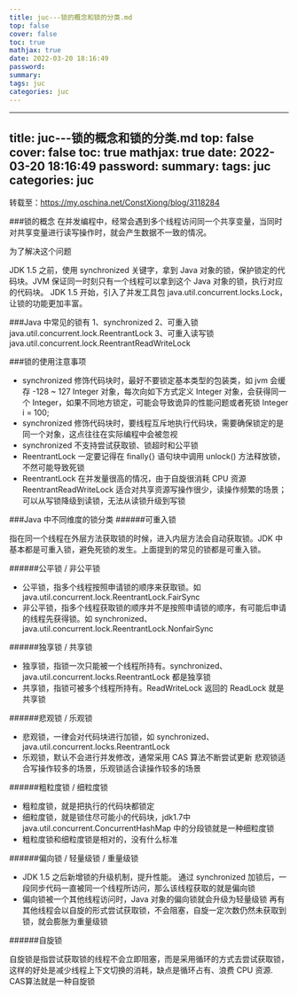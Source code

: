 ```yaml
---
title: juc---锁的概念和锁的分类.md
top: false
cover: false
toc: true
mathjax: true
date: 2022-03-20 18:16:49
password:
summary:
tags: juc
categories: juc
---
```

---
title: juc---锁的概念和锁的分类.md
top: false
cover: false
toc: true
mathjax: true
date: 2022-03-20 18:16:49
password:
summary:
tags: juc
categories: juc
---
转载至：https://my.oschina.net/ConstXiong/blog/3118284

###锁的概念
在并发编程中，经常会遇到多个线程访问同一个共享变量，当同时对共享变量进行读写操作时，就会产生数据不一致的情况。


为了解决这个问题

JDK 1.5 之前，使用 synchronized 关键字，拿到 Java 对象的锁，保护锁定的代码块。JVM 保证同一时刻只有一个线程可以拿到这个 Java 对象的锁，执行对应的代码块。
JDK 1.5 开始，引入了并发工具包 java.util.concurrent.locks.Lock，让锁的功能更加丰富。

###Java 中常见的锁有
1、synchronized
2、可重入锁 java.util.concurrent.lock.ReentrantLock
3、可重入读写锁 java.util.concurrent.lock.ReentrantReadWriteLock



###锁的使用注意事项
- synchronized 修饰代码块时，最好不要锁定基本类型的包装类，如 jvm 会缓存 -128 ~ 127 Integer 对象，每次向如下方式定义 Integer 对象，会获得同一个 Integer，如果不同地方锁定，可能会导致诡异的性能问题或者死锁
Integer i = 100; 
- synchronized 修饰代码块时，要线程互斥地执行代码块，需要确保锁定的是同一个对象，这点往往在实际编程中会被忽视
- synchronized  不支持尝试获取锁、锁超时和公平锁
- ReentrantLock 一定要记得在 finally{} 语句块中调用 unlock() 方法释放锁，不然可能导致死锁
- ReentrantLock 在并发量很高的情况，由于自旋很消耗 CPU 资源
ReentrantReadWriteLock 适合对共享资源写操作很少，读操作频繁的场景；可以从写锁降级到读锁，无法从读锁升级到写锁



###Java 中不同维度的锁分类
######可重入锁

指在同一个线程在外层方法获取锁的时候，进入内层方法会自动获取锁。JDK 中基本都是可重入锁，避免死锁的发生。上面提到的常见的锁都是可重入锁。
 

######公平锁 / 非公平锁

- 公平锁，指多个线程按照申请锁的顺序来获取锁。如 java.util.concurrent.lock.ReentrantLock.FairSync
- 非公平锁，指多个线程获取锁的顺序并不是按照申请锁的顺序，有可能后申请的线程先获得锁。如 synchronized、java.util.concurrent.lock.ReentrantLock.NonfairSync
        
######独享锁 / 共享锁

- 独享锁，指锁一次只能被一个线程所持有。synchronized、java.util.concurrent.locks.ReentrantLock 都是独享锁
- 共享锁，指锁可被多个线程所持有。ReadWriteLock 返回的 ReadLock 就是共享锁
          
######悲观锁 / 乐观锁

- 悲观锁，一律会对代码块进行加锁，如 synchronized、java.util.concurrent.locks.ReentrantLock
- 乐观锁，默认不会进行并发修改，通常采用 CAS 算法不断尝试更新
悲观锁适合写操作较多的场景，乐观锁适合读操作较多的场景
        
######粗粒度锁 / 细粒度锁

- 粗粒度锁，就是把执行的代码块都锁定
- 细粒度锁，就是锁住尽可能小的代码块，jdk1.7中java.util.concurrent.ConcurrentHashMap 中的分段锁就是一种细粒度锁
- 粗粒度锁和细粒度锁是相对的，没有什么标准
        
######偏向锁 / 轻量级锁 / 重量级锁

- JDK 1.5 之后新增锁的升级机制，提升性能。
通过 synchronized 加锁后，一段同步代码一直被同一个线程所访问，那么该线程获取的就是偏向锁
- 偏向锁被一个其他线程访问时，Java 对象的偏向锁就会升级为轻量级锁
再有其他线程会以自旋的形式尝试获取锁，不会阻塞，自旋一定次数仍然未获取到锁，就会膨胀为重量级锁        
        
######自旋锁

自旋锁是指尝试获取锁的线程不会立即阻塞，而是采用循环的方式去尝试获取锁，这样的好处是减少线程上下文切换的消耗，缺点是循环占有、浪费 CPU 资源.
CAS算法就是一种自旋锁
